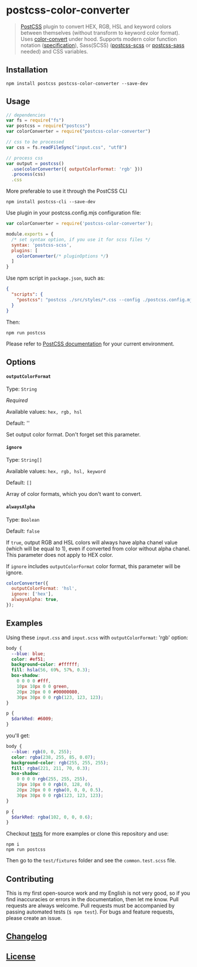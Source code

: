 # postcss-color-converter

> [PostCSS](https://github.com/postcss/postcss) plugin to convert HEX, RGB, HSL and keyword colors between themselves (without transform to keyword color format). Uses [color-convert](https://www.npmjs.com/package/color-convert) under hood. Supports modern color function notation ([specification](https://drafts.csswg.org/css-color/#the-hsl-notation)), Sass(SCSS) ([postcss-scss](https://www.npmjs.com/package/postcss-scss) or [postcss-sass](https://www.npmjs.com/package/postcss-sass) needed) and CSS variables.

## Installation

```console
npm install postcss postcss-color-converter --save-dev
```

## Usage

```js
// dependencies
var fs = require("fs")
var postcss = require("postcss")
var colorConverter = require("postcss-color-converter")

// css to be processed
var css = fs.readFileSync("input.css", "utf8")

// process css
var output = postcss()
  .use(colorConverter({ outputColorFormat: 'rgb' }))
  .process(css)
  .css
```

More preferable to use it through the PostCSS CLI

```console
npm install postcss-cli --save-dev
```

Use plugin in your postcss.config.mjs configuration file:

```js
var colorConverter = require('postcss-color-converter');

module.exports = {
  /* set syntax option, if you use it for scss files */
  syntax: 'postcss-scss',
  plugins: [
    colorConverter(/* pluginOptions */)
  ]
}
```

Use npm script in `package.json`, such as:

```json
{
  "scripts": {
    "postcss": "postcss ./src/styles/*.css --config ./postcss.config.mjs -r"
  }
}
```

Then:

```console
npm run postcss
```

Please refer to [PostCSS documentation](https://github.com/postcss/postcss#usage) for your current environment.

## Options

#### `outputColorFormat`

Type: `String`

_Required_

Available values: `hex, rgb, hsl`

Default: ''

Set output color format. Don't forget set this parameter.

#### `ignore`

Type: `String[]`

Available values: `hex, rgb, hsl, keyword`

Default: `[]`

Array of color formats, which you don't want to convert.

#### `alwaysAlpha`

Type: `Boolean`

Default: `false`

If `true`, output RGB and HSL colors will always have alpha chanel value (which will be equal to 1), even if converted from color without alpha chanel. This parameter does not apply to HEX color.

If `ignore` includes `outputColorFormat` color format, this parameter will be ignore.

```js
colorConverter({
  outputColorFormat: 'hsl',
  ignore: ['hex'],
  alwaysAlpha: true,
});
```

## Examples

Using these `input.css` and `input.scss` with `outputColorFormat`: 'rgb' option:

```css
body {
  --blue: blue;
  color: #ef51;
  background-color: #ffffff;
  fill: hsla(56, 69%, 57%, 0.3);
  box-shadow:
    0 0 0 0 #fff,
    10px 10px 0 0 green,
    20px 20px 0 0 #00000080,
    30px 30px 0 0 rgb(123, 123, 123);
}
```

```scss
p {
  $darkRed: #6009;
}
```

you'll get:

```css
body {
  --blue: rgb(0, 0, 255);
  color: rgba(238, 255, 85, 0.07);
  background-color: rgb(255, 255, 255);
  fill: rgba(221, 211, 70, 0.3);
  box-shadow:
    0 0 0 0 rgb(255, 255, 255),
    10px 10px 0 0 rgb(0, 128, 0),
    20px 20px 0 0 rgba(0, 0, 0, 0.5),
    30px 30px 0 0 rgb(123, 123, 123);
}
```

```scss
p {
  $darkRed: rgba(102, 0, 0, 0.6);
}
```

Checkout [tests](test) for more examples or clone this repository and use:

```console
npm i
npm run postcss
```

Then go to the `test/fixtures` folder and see the `common.test.scss` file.

## Contributing

This is my first open-source work and my English is not very good, so if you find inaccuracies or errors in the documentation, then let me know.
Pull requests are always welcome. Pull requests must be accompanied by passing automated tests (`$ npm test`). For bugs and feature requests, please create an issue.

## [Changelog](CHANGELOG.md)

## [License](LICENSE)
